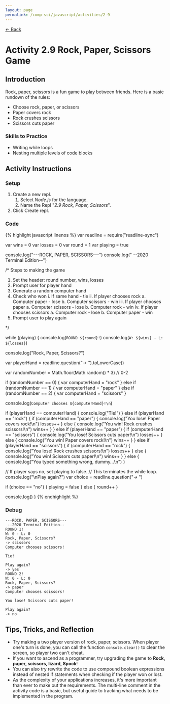 ```yaml
---
layout: page
permalink: /comp-sci/javascript/activities/2-9
---
```


[← Back](../)

# Activity 2.9 Rock, Paper, Scissors Game

## Introduction

Rock, paper, scissors is a fun game to play between friends. Here is a basic rundown of the rules:

- Choose rock, paper, or scissors
- Paper covers rock
- Rock crushes scissors
- Scissors cuts paper


### Skills to Practice

- Writing while loops
- Nesting multiple levels of code blocks

## Activity Instructions

### Setup

1. Create a new repl.
    1. Select *Node.js* for the language.
    2. Name the Repl "*2.9 Rock, Paper, Scissors*".
2. Click Create repl.

### Code

{% highlight javascript linenos %}
var readline = require("readline-sync")

var wins = 0
var losses = 0
var round = 1
var playing = true

console.log("---ROCK, PAPER, SCISSORS---")
console.log(" --2020 Terminal Edition--")

/* Steps to making the game

1. Set the header: round number, wins, losses
2. Prompt user for player hand
3. Generate a random computer hand
4. Check who won
    i. If same hand - tie
   ii. If player chooses rock
      a. Computer paper - lose
      b. Computer scissors - win
  iii. If player chooses paper
      a. Computer scissors - lose
      b. Computer rock - win
   iv. If player chooses scissors
      a. Computer rock - lose
      b. Computer paper - win
5. Prompt user to play again

*/

while (playing) {
  console.log(`ROUND ${round}!`)
  console.log(`W: ${wins} - L: ${losses}`)

  console.log("Rock, Paper, Scissors?")
  
  var playerHand = readline.question("-> ").toLowerCase()

  var randomNumber = Math.floor(Math.random() * 3) // 0-2

  if (randomNumber == 0) {
    var computerHand = "rock"
  }
  else if (randomNumber == 1) {
    var computerHand = "paper"
  }
  else if (randomNumber == 2) {
    var computerHand = "scissors"
  }

  console.log(`Computer chooses ${computerHand}!\n`)

  if (playerHand == computerHand) {
    console.log("Tie!")
  }
  else if (playerHand == "rock") {
    if (computerHand == "paper") {
      console.log("You lose! Paper covers rock!\n")
      losses++
    }
    else {
      console.log("You win! Rock crushes scissors!\n")
      wins++
    }
  }
  else if (playerHand == "paper") {
    if (computerHand == "scissors") {
      console.log("You lose! Scissors cuts paper!\n")
      losses++
    }
    else {
      console.log("You win! Paper covers rock!\n")
      wins++
    }
  }
  else if (playerHand == "scissors") {
    if (computerHand == "rock") {
      console.log("You lose! Rock crushes scissors!\n")
      losses++
    }
    else {
      console.log("You win! Scissors cuts paper!\n")
      wins++
    }
  }
  else {
    console.log("You typed something wrong, dummy...\n")
  }


  // If player says no, set playing to false.
  // This terminates the while loop.
  console.log("\nPlay again?")
  var choice = readline.question("-> ")

  if (choice == "no") {
    playing = false
  }
  else {
    round++
  }

  console.log()
}
{% endhighlight %}

### Debug

```
---ROCK, PAPER, SCISSORS---
 --2020 Terminal Edition--
ROUND 1!
W: 0 - L: 0
Rock, Paper, Scissors?
-> scissors
Computer chooses scissors!

Tie!

Play again?
-> yes
ROUND 2!
W: 0 - L: 0
Rock, Paper, Scissors?
-> paper
Computer chooses scissors!

You lose! Scissors cuts paper!

Play again?
-> no
```

## Tips, Tricks, and Reflection

- Try making a two player version of rock, paper, scissors. When player one's turn is done, you can call the function `console.clear()` to clear the screen, so player two can't cheat.
- If you want to ascend as a programmer, try upgrading the game to **Rock, paper, scissors, lizard, Spock**!
- You can also try rewrite the code to use compound boolean expressions instead of nested if statements when checking if the player won or lost.
- As the complexity of your applications increases, it's more important than ever to make out the requirements. The multi-line comment in the activity code is a basic, but useful guide to tracking what needs to be implemented in the program.